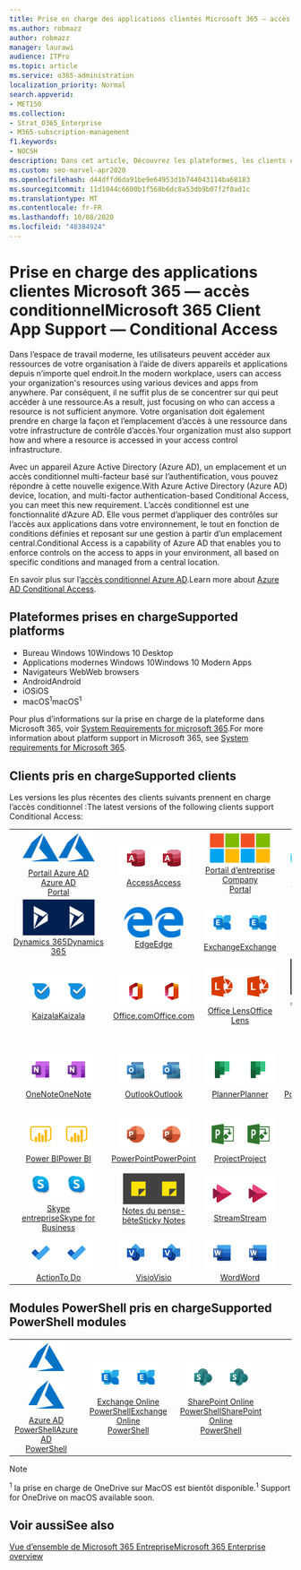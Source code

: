 ```yaml
---
title: Prise en charge des applications clientes Microsoft 365 — accès conditionnel
ms.author: robmazz
author: robmazz
manager: laurawi
audience: ITPro
ms.topic: article
ms.service: o365-administration
localization_priority: Normal
search.appverid:
- MET150
ms.collection:
- Strat_O365_Enterprise
- M365-subscription-management
f1.keywords:
- NOCSH
description: Dans cet article, Découvrez les plateformes, les clients et les modules PowerShell qui prennent en charge l’accès conditionnel pour Microsoft 365.
ms.custom: seo-marvel-apr2020
ms.openlocfilehash: d44dffd6da91be9e64953d1b744043114ba68183
ms.sourcegitcommit: 11d1044c6600b1f568b6dc8a53db9b07f2f0ad1c
ms.translationtype: MT
ms.contentlocale: fr-FR
ms.lasthandoff: 10/08/2020
ms.locfileid: "48384924"
---
```

# <a name="microsoft-365-client-app-support--conditional-access"></a><span data-ttu-id="57e58-103">Prise en charge des applications clientes Microsoft 365 — accès conditionnel</span><span class="sxs-lookup"><span data-stu-id="57e58-103">Microsoft 365 Client App Support — Conditional Access</span></span>

<span data-ttu-id="57e58-104">Dans l’espace de travail moderne, les utilisateurs peuvent accéder aux ressources de votre organisation à l’aide de divers appareils et applications depuis n’importe quel endroit.</span><span class="sxs-lookup"><span data-stu-id="57e58-104">In the modern workplace, users can access your organization's resources using various devices and apps from anywhere.</span></span> <span data-ttu-id="57e58-105">Par conséquent, il ne suffit plus de se concentrer sur qui peut accéder à une ressource.</span><span class="sxs-lookup"><span data-stu-id="57e58-105">As a result, just focusing on who can access a resource is not sufficient anymore.</span></span> <span data-ttu-id="57e58-106">Votre organisation doit également prendre en charge la façon et l’emplacement d’accès à une ressource dans votre infrastructure de contrôle d’accès.</span><span class="sxs-lookup"><span data-stu-id="57e58-106">Your organization must also support how and where a resource is accessed in your access control infrastructure.</span></span>

<span data-ttu-id="57e58-107">Avec un appareil Azure Active Directory (Azure AD), un emplacement et un accès conditionnel multi-facteur basé sur l’authentification, vous pouvez répondre à cette nouvelle exigence.</span><span class="sxs-lookup"><span data-stu-id="57e58-107">With Azure Active Directory (Azure AD) device, location, and multi-factor authentication-based Conditional Access, you can meet this new requirement.</span></span> <span data-ttu-id="57e58-108">L’accès conditionnel est une fonctionnalité d’Azure AD. Elle vous permet d’appliquer des contrôles sur l’accès aux applications dans votre environnement, le tout en fonction de conditions définies et reposant sur une gestion à partir d’un emplacement central.</span><span class="sxs-lookup"><span data-stu-id="57e58-108">Conditional Access is a capability of Azure AD that enables you to enforce controls on the access to apps in your environment, all based on specific conditions and managed from a central location.</span></span>

<span data-ttu-id="57e58-109">En savoir plus sur l’[accès conditionnel Azure AD](https://docs.microsoft.com/azure/active-directory/conditional-access/).</span><span class="sxs-lookup"><span data-stu-id="57e58-109">Learn more about [Azure AD Conditional Access](https://docs.microsoft.com/azure/active-directory/conditional-access/).</span></span>

## <a name="supported-platforms"></a><span data-ttu-id="57e58-110">Plateformes prises en charge</span><span class="sxs-lookup"><span data-stu-id="57e58-110">Supported platforms</span></span>

 - <span data-ttu-id="57e58-111">Bureau Windows 10</span><span class="sxs-lookup"><span data-stu-id="57e58-111">Windows 10 Desktop</span></span>
 - <span data-ttu-id="57e58-112">Applications modernes Windows 10</span><span class="sxs-lookup"><span data-stu-id="57e58-112">Windows 10 Modern Apps</span></span>
 - <span data-ttu-id="57e58-113">Navigateurs Web</span><span class="sxs-lookup"><span data-stu-id="57e58-113">Web browsers</span></span>
 - <span data-ttu-id="57e58-114">Android</span><span class="sxs-lookup"><span data-stu-id="57e58-114">Android</span></span>
 - <span data-ttu-id="57e58-115">iOS</span><span class="sxs-lookup"><span data-stu-id="57e58-115">iOS</span></span>
 - <span data-ttu-id="57e58-116">macOS<sup>1</sup></span><span class="sxs-lookup"><span data-stu-id="57e58-116">macOS<sup>1</sup></span></span>

<span data-ttu-id="57e58-117">Pour plus d’informations sur la prise en charge de la plateforme dans Microsoft 365, voir [System Requirements for microsoft 365](https://www.microsoft.com/microsoft-365/microsoft-365-and-office-resources).</span><span class="sxs-lookup"><span data-stu-id="57e58-117">For more information about platform support in Microsoft 365, see [System requirements for Microsoft 365](https://www.microsoft.com/microsoft-365/microsoft-365-and-office-resources).</span></span>

## <a name="supported-clients"></a><span data-ttu-id="57e58-118">Clients pris en charge</span><span class="sxs-lookup"><span data-stu-id="57e58-118">Supported clients</span></span>

<span data-ttu-id="57e58-119">Les versions les plus récentes des clients suivants prennent en charge l’accès conditionnel :</span><span class="sxs-lookup"><span data-stu-id="57e58-119">The latest versions of the following clients support Conditional Access:</span></span>

| | | | | | |
|:---:|:---:|:---:|:---:|:---:|:---:|
| <span data-ttu-id="57e58-120">![Icône Azure](../media/o365-azure-64x64.png)</span><span class="sxs-lookup"><span data-stu-id="57e58-120">![Azure icon](../media/o365-azure-64x64.png)</span></span> <br> [<span data-ttu-id="57e58-121">Portail Azure AD <br></span><span class="sxs-lookup"><span data-stu-id="57e58-121">Azure AD <br> Portal </span></span>](https://azure.microsoft.com/features/azure-portal/) | <span data-ttu-id="57e58-122">![Icône Access](../media/o365-access-64x64.png)</span><span class="sxs-lookup"><span data-stu-id="57e58-122">![Access icon](../media/o365-access-64x64.png)</span></span> <br> [<span data-ttu-id="57e58-123">Access</span><span class="sxs-lookup"><span data-stu-id="57e58-123">Access</span></span>](https://products.office.com/access) | <span data-ttu-id="57e58-124">![Icône portail d’entreprise](../media/o365-microsoft-64x64.png)</span><span class="sxs-lookup"><span data-stu-id="57e58-124">![Company portal icon](../media/o365-microsoft-64x64.png)</span></span> <br> [<span data-ttu-id="57e58-125">Portail d’entreprise <br></span><span class="sxs-lookup"><span data-stu-id="57e58-125">Company <br> Portal </span></span>](https://docs.microsoft.com/intune-user-help/sign-in-to-the-company-portal)  | <span data-ttu-id="57e58-126">![Icône Cortana](../media/o365-cortana-64x64.png)</span><span class="sxs-lookup"><span data-stu-id="57e58-126">![Cortana icon](../media/o365-cortana-64x64.png)</span></span> <br> [<span data-ttu-id="57e58-127">Auxquelles</span><span class="sxs-lookup"><span data-stu-id="57e58-127">Cortana</span></span>](https://www.microsoft.com/cortana) | <span data-ttu-id="57e58-128">![Icône Delve](../media/o365-delve-64x64.png)</span><span class="sxs-lookup"><span data-stu-id="57e58-128">![Delve icon](../media/o365-delve-64x64.png)</span></span> <br> [<span data-ttu-id="57e58-129">Delve</span><span class="sxs-lookup"><span data-stu-id="57e58-129">Delve</span></span>](https://products.office.com/business/intelligent-search) 
| <span data-ttu-id="57e58-130">![Icône Dynamics 365](../media/o365-dynamics365-64x64.png)</span><span class="sxs-lookup"><span data-stu-id="57e58-130">![Dynamics 365 icon](../media/o365-dynamics365-64x64.png)</span></span> <br> [<span data-ttu-id="57e58-131">Dynamics 365</span><span class="sxs-lookup"><span data-stu-id="57e58-131">Dynamics 365</span></span>](https://dynamics.microsoft.com) | <span data-ttu-id="57e58-132">![Icône de serveur Edge](../media/o365-edge-64x64.png)</span><span class="sxs-lookup"><span data-stu-id="57e58-132">![Edge icon](../media/o365-edge-64x64.png)</span></span> <br> [<span data-ttu-id="57e58-133">Edge</span><span class="sxs-lookup"><span data-stu-id="57e58-133">Edge</span></span>](https://www.microsoft.com/windows/microsoft-edge) | <span data-ttu-id="57e58-134">![Icône Exchange](../media/o365-exchange-64x64.png)</span><span class="sxs-lookup"><span data-stu-id="57e58-134">![Exchange icon](../media/o365-exchange-64x64.png)</span></span> <br> [<span data-ttu-id="57e58-135">Exchange</span><span class="sxs-lookup"><span data-stu-id="57e58-135">Exchange</span></span>](https://products.office.com/exchange/exchange-online) | <span data-ttu-id="57e58-136">![Icône Excel](../media/o365-excel-64x64.png)</span><span class="sxs-lookup"><span data-stu-id="57e58-136">![Excel icon](../media/o365-excel-64x64.png)</span></span> <br> [<span data-ttu-id="57e58-137">Excel</span><span class="sxs-lookup"><span data-stu-id="57e58-137">Excel</span></span>](https://products.office.com/excel) | <span data-ttu-id="57e58-138">![Icône Forms](../media/o365-forms-64x64.png)</span><span class="sxs-lookup"><span data-stu-id="57e58-138">![Forms icon](../media/o365-forms-64x64.png)</span></span> <br> [<span data-ttu-id="57e58-139">Forms</span><span class="sxs-lookup"><span data-stu-id="57e58-139">Forms</span></span>](https://flow.microsoft.com/connectors/shared_microsoftforms/microsoft-forms/) 
| <span data-ttu-id="57e58-140">![Icône Kaizala](../media/o365-kaizala-64x64.png)</span><span class="sxs-lookup"><span data-stu-id="57e58-140">![Kaizala icon](../media/o365-kaizala-64x64.png)</span></span> <br> [<span data-ttu-id="57e58-141">Kaizala</span><span class="sxs-lookup"><span data-stu-id="57e58-141">Kaizala</span></span>](https://products.office.com/en/business/microsoft-kaizala) | <span data-ttu-id="57e58-142">![Icône Office.com](../media/o365-office-64x64.png)</span><span class="sxs-lookup"><span data-stu-id="57e58-142">![Office.com icon](../media/o365-office-64x64.png)</span></span> <br> [<span data-ttu-id="57e58-143">Office.com</span><span class="sxs-lookup"><span data-stu-id="57e58-143">Office.com</span></span>](https://www.office.com/) | <span data-ttu-id="57e58-144">![Icône de l’objectif](../media/o365-lens-64x64.png)</span><span class="sxs-lookup"><span data-stu-id="57e58-144">![Lens icon](../media/o365-lens-64x64.png)</span></span> <br> [<span data-ttu-id="57e58-145">Office Lens</span><span class="sxs-lookup"><span data-stu-id="57e58-145">Office Lens</span></span>](https://www.microsoft.com/p/office-lens/9wzdncrfj3t8?activetab=pivot%3Aoverviewtab) | <span data-ttu-id="57e58-146">![Icône d’administrateur Office 365](../media/o365-o365admin-64x64.png)</span><span class="sxs-lookup"><span data-stu-id="57e58-146">![Office 365 Admin icon](../media/o365-o365admin-64x64.png)</span></span> <br> [<span data-ttu-id="57e58-147">Administrateur 365 Microsoft <br></span><span class="sxs-lookup"><span data-stu-id="57e58-147">Microsoft 365 <br> Admin</span></span>](https://products.office.com/business/manage-office-365-admin-app) | <span data-ttu-id="57e58-148">![Icône OneDrive entreprise](../media/o365-OneDrive-64x64.png)</span><span class="sxs-lookup"><span data-stu-id="57e58-148">![OneDrive for Business icon](../media/o365-OneDrive-64x64.png)</span></span> <br> [<span data-ttu-id="57e58-149">OneDrive<sup>1</sup></span><span class="sxs-lookup"><span data-stu-id="57e58-149">OneDrive<sup>1</sup></span></span>](https://products.office.com/onedrive-for-business/online-cloud-storage) 
| <span data-ttu-id="57e58-150">![Icône OneNote](../media/o365-OneNote-64x64.png)</span><span class="sxs-lookup"><span data-stu-id="57e58-150">![OneNote icon](../media/o365-OneNote-64x64.png)</span></span> <br> [<span data-ttu-id="57e58-151">OneNote</span><span class="sxs-lookup"><span data-stu-id="57e58-151">OneNote</span></span>](https://products.office.com/onenote) | <span data-ttu-id="57e58-152">![Icône Outlook](../media/o365-outlook-64x64.png)</span><span class="sxs-lookup"><span data-stu-id="57e58-152">![Outlook icon](../media/o365-outlook-64x64.png)</span></span> <br> [<span data-ttu-id="57e58-153">Outlook</span><span class="sxs-lookup"><span data-stu-id="57e58-153">Outlook</span></span>](https://products.office.com/outlook) | <span data-ttu-id="57e58-154">![Icône planificateur](../media/o365-planner-64x64.png)</span><span class="sxs-lookup"><span data-stu-id="57e58-154">![Planner icon](../media/o365-planner-64x64.png)</span></span> <br> [<span data-ttu-id="57e58-155">Planner</span><span class="sxs-lookup"><span data-stu-id="57e58-155">Planner</span></span>](https://products.office.com/business/task-management-software) | <span data-ttu-id="57e58-156">![Icône PowerApp](../media/o365-powerapps-64x64.png)</span><span class="sxs-lookup"><span data-stu-id="57e58-156">![PowerApps icon](../media/o365-powerapps-64x64.png)</span></span> <br> [<span data-ttu-id="57e58-157">PowerApps</span><span class="sxs-lookup"><span data-stu-id="57e58-157">PowerApps</span></span>](https://powerapps.microsoft.com) | <span data-ttu-id="57e58-158">![Icône de mise en marche automatique](../media/o365-flow-64x64.png)</span><span class="sxs-lookup"><span data-stu-id="57e58-158">![Power Automate icon](../media/o365-flow-64x64.png)</span></span> <br> [<span data-ttu-id="57e58-159">Automate d’alimentation <br></span><span class="sxs-lookup"><span data-stu-id="57e58-159">Power <br> Automate</span></span>](https://flow.microsoft.com)
| <span data-ttu-id="57e58-160">![Icône PowerBI](../media/o365-powerbi-64x64.png)</span><span class="sxs-lookup"><span data-stu-id="57e58-160">![PowerBI icon](../media/o365-powerbi-64x64.png)</span></span> <br> [<span data-ttu-id="57e58-161">Power BI</span><span class="sxs-lookup"><span data-stu-id="57e58-161">Power BI</span></span>](https://powerbi.microsoft.com) | <span data-ttu-id="57e58-162">![Icône PowerPoint](../media/o365-powerpoint-64x64.png)</span><span class="sxs-lookup"><span data-stu-id="57e58-162">![PowerPoint icon](../media/o365-powerpoint-64x64.png)</span></span> <br> [<span data-ttu-id="57e58-163">PowerPoint</span><span class="sxs-lookup"><span data-stu-id="57e58-163">PowerPoint</span></span>](https://products.office.com/powerpoint) | <span data-ttu-id="57e58-164">![Icône Project](../media/o365-project-64x64.png)</span><span class="sxs-lookup"><span data-stu-id="57e58-164">![Project icon](../media/o365-project-64x64.png)</span></span> <br> [<span data-ttu-id="57e58-165">Project</span><span class="sxs-lookup"><span data-stu-id="57e58-165">Project</span></span>](https://products.office.com/project) | <span data-ttu-id="57e58-166">![Icône Publisher](../media/o365-publisher-64x64.png)</span><span class="sxs-lookup"><span data-stu-id="57e58-166">![Publisher icon](../media/o365-publisher-64x64.png)</span></span> <br> [<span data-ttu-id="57e58-167">Publisher</span><span class="sxs-lookup"><span data-stu-id="57e58-167">Publisher</span></span>](https://products.office.com/publisher) | <span data-ttu-id="57e58-168">![Icône de SharePoint](../media/o365-sharepoint-64x64.png)</span><span class="sxs-lookup"><span data-stu-id="57e58-168">![SharePoint icon](../media/o365-sharepoint-64x64.png)</span></span> <br> [<span data-ttu-id="57e58-169">SharePoint</span><span class="sxs-lookup"><span data-stu-id="57e58-169">Sharepoint</span></span>](https://products.office.com/sharepoint) 
| <span data-ttu-id="57e58-170">![Icône Skype Entreprise](../media/o365-skypeforbusiness-64x64.png)</span><span class="sxs-lookup"><span data-stu-id="57e58-170">![Skype for Business icon](../media/o365-skypeforbusiness-64x64.png)</span></span> <br> [<span data-ttu-id="57e58-171">Skype <br> entreprise</span><span class="sxs-lookup"><span data-stu-id="57e58-171">Skype for <br> Business</span></span>](https://www.skype.com/business/) | <span data-ttu-id="57e58-172">![Icône de pense-bête](../media/o365-stickynotes-64x64.png)</span><span class="sxs-lookup"><span data-stu-id="57e58-172">![Sticky Notes icon](../media/o365-stickynotes-64x64.png)</span></span> <br> [<span data-ttu-id="57e58-173">Notes du pense-bête</span><span class="sxs-lookup"><span data-stu-id="57e58-173">Sticky Notes</span></span>](https://www.microsoft.com/p/microsoft-sticky-notes/9nblggh4qghw) | <span data-ttu-id="57e58-174">![Icône Stream](../media/o365-stream-64x64.png)</span><span class="sxs-lookup"><span data-stu-id="57e58-174">![Stream icon](../media/o365-stream-64x64.png)</span></span> <br> [<span data-ttu-id="57e58-175">Stream</span><span class="sxs-lookup"><span data-stu-id="57e58-175">Stream</span></span>](https://stream.microsoft.com) | <span data-ttu-id="57e58-176">![Icône Sway](../media/o365-sway-64x64.png)</span><span class="sxs-lookup"><span data-stu-id="57e58-176">![Sway icon](../media/o365-sway-64x64.png)</span></span> <br> [<span data-ttu-id="57e58-177">Sway</span><span class="sxs-lookup"><span data-stu-id="57e58-177">Sway</span></span>](https://sway.com) | <span data-ttu-id="57e58-178">![Icône Teams](../media/o365-teams-64x64.png)</span><span class="sxs-lookup"><span data-stu-id="57e58-178">![Teams icon](../media/o365-teams-64x64.png)</span></span> <br> [<span data-ttu-id="57e58-179">Équipes</span><span class="sxs-lookup"><span data-stu-id="57e58-179">Teams</span></span>](https://products.office.com/microsoft-teams/group-chat-software) 
| <span data-ttu-id="57e58-180">![Icône action](../media/o365-todo-64x64.png)</span><span class="sxs-lookup"><span data-stu-id="57e58-180">![To Do icon](../media/o365-todo-64x64.png)</span></span> <br> [<span data-ttu-id="57e58-181">Action</span><span class="sxs-lookup"><span data-stu-id="57e58-181">To Do</span></span>](https://todo.microsoft.com) | <span data-ttu-id="57e58-182">![Icône Visio](../media/o365-visio-64x64.png)</span><span class="sxs-lookup"><span data-stu-id="57e58-182">![Visio icon](../media/o365-visio-64x64.png)</span></span> <br> [<span data-ttu-id="57e58-183">Visio</span><span class="sxs-lookup"><span data-stu-id="57e58-183">Visio</span></span>](https://products.office.com/visio/flowchart-software) | <span data-ttu-id="57e58-184">![Icône Word](../media/o365-word-64x64.png)</span><span class="sxs-lookup"><span data-stu-id="57e58-184">![Word icon](../media/o365-word-64x64.png)</span></span> <br> [<span data-ttu-id="57e58-185">Word</span><span class="sxs-lookup"><span data-stu-id="57e58-185">Word</span></span>](https://products.office.com/word) | <span data-ttu-id="57e58-186">![Icône Yammer](../media/o365-yammer-64x64.png)</span><span class="sxs-lookup"><span data-stu-id="57e58-186">![Yammer icon](../media/o365-yammer-64x64.png)</span></span> <br> [<span data-ttu-id="57e58-187">Yammer</span><span class="sxs-lookup"><span data-stu-id="57e58-187">Yammer</span></span>](https://products.office.com/yammer/yammer-overview)

## <a name="supported-powershell-modules"></a><span data-ttu-id="57e58-188">Modules PowerShell pris en charge</span><span class="sxs-lookup"><span data-stu-id="57e58-188">Supported PowerShell modules</span></span>

| | | | | | |
|:---:|:---:|:---:|:---:|:---:|:---:|
| <span data-ttu-id="57e58-189">![Icône Azure](../media/o365-azure-64x64.png)</span><span class="sxs-lookup"><span data-stu-id="57e58-189">![Azure icon](../media/o365-azure-64x64.png)</span></span> <br> [<span data-ttu-id="57e58-190">Azure AD <br> PowerShell</span><span class="sxs-lookup"><span data-stu-id="57e58-190">Azure AD <br> PowerShell</span></span>](https://docs.microsoft.com/powershell/azure/active-directory/overview?view=azureadps-2.0) | <span data-ttu-id="57e58-191">![Icône Exchange](../media/o365-exchange-64x64.png)</span><span class="sxs-lookup"><span data-stu-id="57e58-191">![Exchange icon](../media/o365-exchange-64x64.png)</span></span> <br> [<span data-ttu-id="57e58-192">Exchange Online <br> PowerShell</span><span class="sxs-lookup"><span data-stu-id="57e58-192">Exchange Online <br> PowerShell</span></span>](https://docs.microsoft.com/powershell/exchange/exchange-online-powershell) | <span data-ttu-id="57e58-193">![Icône de SharePoint](../media/o365-sharepoint-64x64.png)</span><span class="sxs-lookup"><span data-stu-id="57e58-193">![SharePoint icon](../media/o365-sharepoint-64x64.png)</span></span> <br> [<span data-ttu-id="57e58-194">SharePoint Online <br> PowerShell</span><span class="sxs-lookup"><span data-stu-id="57e58-194">SharePoint Online <br> PowerShell</span></span>](https://docs.microsoft.com/powershell/sharepoint/sharepoint-online/connect-sharepoint-online)

> [!NOTE]
> <span data-ttu-id="57e58-195"><sup>1</sup> la prise en charge de OneDrive sur MacOS est bientôt disponible.</span><span class="sxs-lookup"><span data-stu-id="57e58-195"><sup>1</sup> Support for OneDrive on macOS available soon.</span></span>

## <a name="see-also"></a><span data-ttu-id="57e58-196">Voir aussi</span><span class="sxs-lookup"><span data-stu-id="57e58-196">See also</span></span>

[<span data-ttu-id="57e58-197">Vue d’ensemble de Microsoft 365 Entreprise</span><span class="sxs-lookup"><span data-stu-id="57e58-197">Microsoft 365 Enterprise overview</span></span>](microsoft-365-overview.md)
